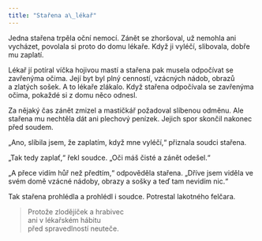 ```yaml
---
title: "Stařena a\_lékař"
---
```


  

Jedna stařena trpěla oční nemocí. Zánět se zhoršoval, už nemohla ani vycházet, povolala si proto do domu lékaře. Když ji vyléčí, slibovala, dobře mu zaplatí.

Lékař jí potíral víčka hojivou mastí a stařena pak musela odpočívat se zavřenýma očima. Její byt byl plný cenností, vzácných nádob, obrazů a zlatých sošek. A to lékaře zlákalo. Když stařena odpočívala se zavřenýma očima, pokaždé si z domu něco odnesl.

Za nějaký čas zánět zmizel a mastičkář požadoval slíbenou odměnu. Ale stařena mu nechtěla dát ani plechový penízek. Jejich spor skončil nakonec před soudem.

„Ano, slíbila jsem, že zaplatím, když mne vyléčí,“ přiznala soudci stařena.

„Tak tedy zaplať,“ řekl soudce. „Oči máš čisté a zánět odešel.“

„A přece vidím hůř než předtím,“ odpověděla stařena. „Dříve jsem viděla ve svém domě vzácné nádoby, obrazy a sošky a teď tam nevidím nic.“

Tak stařena prohlédla a prohlédl i soudce. Potrestal lakotného felčara.

> Protože zlodějíček a hrabivec  
> ani v lékařském hábitu  
> před spravedlností neuteče.
